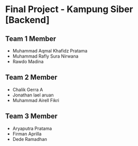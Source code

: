 # Final Project - Kampung Siber [Backend]

## Team 1 Member
<ul>
  <li>Muhammad Aqmal Khafidz Pratama</li>
  <li>Muhammad Rafly Sura Nirwana</li>
  <li>Rawdo Madina</li>
</ul>

## Team 2 Member
<ul>
  <li>Chalik Gerra A </li>
  <li>Jonathan lael aruan</li>
  <li>Muhammad Airell Fikri</li>
</ul>

## Team 3 Member
<ul>
  <li>Aryaputra Pratama</li>
  <li>Firman Aprilla</li>
  <li>Dede Ramadhan</li>
</ul>
